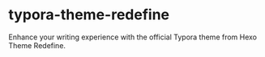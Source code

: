 # typora-theme-redefine
Enhance your writing experience with the official Typora theme from Hexo Theme Redefine.
